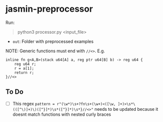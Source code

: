 # jasmin-preprocessor

Run:

> python3 processor.py <input_file>

- `out`: Folder with preprocessed examples

NOTE: Generic functions must end with `//<>`. E.g.

```
inline fn g<A,B>(stack u64[A] a, reg ptr u64[B] b) -> reg u64 {
    reg u64 r;
    r = a[1];
    return r; 
}//<>
```

## To Do

- [ ] This regex `pattern = r"(\w*)\s+?fn\s+(\w+)<([\w, ]+)>\s*\(([^\)]+)\)([^}]*)\s*([^}]*)\s*}//<>"` needs to be updated because it doesnt match functions with nested curly braces
